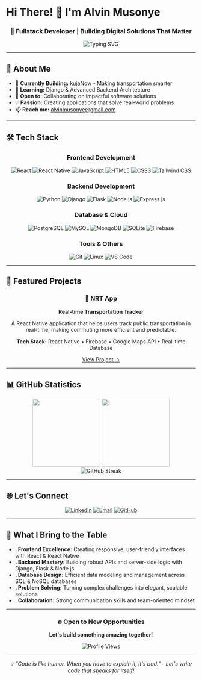 # Hi There! 👋 I'm Alvin Musonye

<div align="center">
  
### 🚀 Fullstack Developer | Building Digital Solutions That Matter

![Typing SVG](https://readme-typing-svg.herokuapp.com?font=Fira+Code&size=22&pause=1000&color=00D9FF&center=true&vCenter=true&width=600&lines=Fullstack+Developer;React+%2B+Django+Enthusiast;Problem+Solver;Always+Learning%2C+Always+Building!)

</div>

---

## 🎯 About Me

- 🔭 **Currently Building:** [kujaNow](https://github.com/alvinmusonye/kujaNow) - Making transportation smarter
- 🌱 **Learning:** Django & Advanced Backend Architecture
- 👯 **Open to:** Collaborating on impactful software solutions
- 💡 **Passion:** Creating applications that solve real-world problems
- 📫 **Reach me:** [alvinmusonye@gmail.com](mailto:alvinmusonye@gmail.com)

---

## 🛠️ Tech Stack

<div align="center">

### Frontend Development
![React](https://img.shields.io/badge/React-20232A?style=for-the-badge&logo=react&logoColor=61DAFB)
![React Native](https://img.shields.io/badge/React_Native-20232A?style=for-the-badge&logo=react&logoColor=61DAFB)
![JavaScript](https://img.shields.io/badge/JavaScript-F7DF1E?style=for-the-badge&logo=javascript&logoColor=black)
![HTML5](https://img.shields.io/badge/HTML5-E34F26?style=for-the-badge&logo=html5&logoColor=white)
![CSS3](https://img.shields.io/badge/CSS3-1572B6?style=for-the-badge&logo=css3&logoColor=white)
![Tailwind CSS](https://img.shields.io/badge/Tailwind_CSS-38B2AC?style=for-the-badge&logo=tailwind-css&logoColor=white)

### Backend Development
![Python](https://img.shields.io/badge/Python-3776AB?style=for-the-badge&logo=python&logoColor=white)
![Django](https://img.shields.io/badge/Django-092E20?style=for-the-badge&logo=django&logoColor=white)
![Flask](https://img.shields.io/badge/Flask-000000?style=for-the-badge&logo=flask&logoColor=white)
![Node.js](https://img.shields.io/badge/Node.js-43853D?style=for-the-badge&logo=node.js&logoColor=white)
![Express.js](https://img.shields.io/badge/Express.js-404D59?style=for-the-badge)

### Database & Cloud
![PostgreSQL](https://img.shields.io/badge/PostgreSQL-316192?style=for-the-badge&logo=postgresql&logoColor=white)
![MySQL](https://img.shields.io/badge/MySQL-00000F?style=for-the-badge&logo=mysql&logoColor=white)
![MongoDB](https://img.shields.io/badge/MongoDB-4EA94B?style=for-the-badge&logo=mongodb&logoColor=white)
![SQLite](https://img.shields.io/badge/SQLite-07405E?style=for-the-badge&logo=sqlite&logoColor=white)
![Firebase](https://img.shields.io/badge/Firebase-039BE5?style=for-the-badge&logo=Firebase&logoColor=white)

### Tools & Others
![Git](https://img.shields.io/badge/Git-F05032?style=for-the-badge&logo=git&logoColor=white)
![Linux](https://img.shields.io/badge/Linux-FCC624?style=for-the-badge&logo=linux&logoColor=black)
![VS Code](https://img.shields.io/badge/VS_Code-007ACC?style=for-the-badge&logo=visual-studio-code&logoColor=white)

</div>

---

## 🚀 Featured Projects

<div align="center">

### 🚌 NRT App
**Real-time Transportation Tracker**

A React Native application that helps users track public transportation in real-time, making commuting more efficient and predictable.

**Tech Stack:** React Native • Firebase • Google Maps API • Real-time Database

[View Project →](https://github.com/alvinmusonye/nrt-app)

</div>

---

## 📊 GitHub Statistics

<div align="center">
  <img height="180em" src="https://github-readme-stats.vercel.app/api?username=alvinmusonye&show_icons=true&theme=radical&include_all_commits=true&count_private=true&hide_border=true"/>
  <img height="180em" src="https://github-readme-stats.vercel.app/api/top-langs/?username=alvinmusonye&layout=compact&langs_count=8&theme=radical&hide_border=true"/>
</div>

<div align="center">
  <img src="https://github-readme-streak-stats.herokuapp.com/?user=alvinmusonye&theme=radical&hide_border=true" alt="GitHub Streak"/>
</div>

---

## 🌐 Let's Connect

<div align="center">

[![LinkedIn](https://img.shields.io/badge/LinkedIn-0077B5?style=for-the-badge&logo=linkedin&logoColor=white)](https://linkedin.com/in/alvinmusonye)
[![Email](https://img.shields.io/badge/Gmail-D14836?style=for-the-badge&logo=gmail&logoColor=white)](mailto:alvinmusonye@gmail.com)
[![GitHub](https://img.shields.io/badge/GitHub-100000?style=for-the-badge&logo=github&logoColor=white)](https://github.com/alvinmusonye)

</div>

---

## 💼 What I Bring to the Table

- **. Frontend Excellence:** Creating responsive, user-friendly interfaces with React & React Native
- **. Backend Mastery:** Building robust APIs and server-side logic with Django, Flask & Node.js  
- **. Database Design:** Efficient data modeling and management across SQL & NoSQL databases
- **. Problem Solving:** Turning complex challenges into elegant, scalable solutions
- **. Collaboration:** Strong communication skills and team-oriented mindset

---

<div align="center">

### 🔥 Open to New Opportunities

**Let's build something amazing together!**

![Profile Views](https://komarev.com/ghpvc/?username=alvinmusonye&color=blueviolet&style=for-the-badge&label=Profile+Views)

</div>

---

<div align="center">
  <i>💡 "Code is like humor. When you have to explain it, it's bad." - Let's write code that speaks for itself!</i>
</div>
